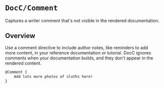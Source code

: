 # ``DocC/Comment``

Captures a writer comment that's not visible in the rendered documentation.

## Overview

Use a comment directive to include author notes, like reminders to add more content, in your reference documentation or tutorial. DocC ignores comments when your documentation builds, and they don't appear in the rendered content.

```markdown
@Comment {
    Add lots more photos of sloths here!
} 
````

<!-- Copyright (c) 2021 Apple Inc and the Swift Project authors. All Rights Reserved. -->
